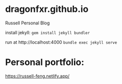 # dragonfxr.github.io
Russell Personal Blog

install jekyll:
`gem install jekyll bundler`

run at http://localhost:4000
`bundle exec jekyll serve`

# Personal portfolio:
https://russell-feng.netlify.app/